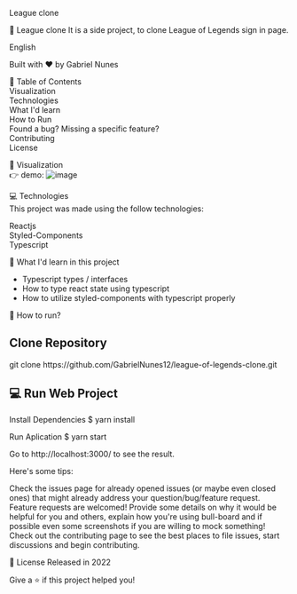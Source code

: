 League clone

🚀 League clone It is a side project, to clone League of Legends sign in page.

English

Built with ❤︎ by Gabriel Nunes

📌 Table of Contents <br/>
Visualization <br/>
Technologies <br/>
What I'd learn <br/>
How to Run <br/>
Found a bug? Missing a specific feature? <br/>
Contributing <br/>
License <br/>

👀 Visualization <br/>
👉 demo: ![image](https://user-images.githubusercontent.com/48297244/172210877-89650ebd-b444-453c-94d6-f4ab8aa12b54.png) <br/>


💻 Technologies <br/>
This project was made using the follow technologies: <br/>

Reactjs <br/>
Styled-Components <br/>
Typescript <br/>

👷 What I'd learn in this project <br/>

* Typescript types / interfaces <br/>
* How to type react state using typescript <br/>
* How to utilize styled-components with typescript properly <br/>

👷 How to run?

## Clone Repository
<article> git clone https://github.com/GabrielNunes12/league-of-legends-clone.git </article>

## 💻 Run Web Project

Install Dependencies
$ yarn install

Run Aplication
$ yarn start

Go to http://localhost:3000/ to see the result.

Here's some tips:

Check the issues page for already opened issues (or maybe even closed ones) that might already address your question/bug/feature request. Feature requests are welcomed! Provide some details on why it would be helpful for you and others, explain how you're using bull-board and if possible even some screenshots if you are willing to mock something! Check out the contributing page to see the best places to file issues, start discussions and begin contributing.

📕 License Released in 2022

Give a ⭐️ if this project helped you!
